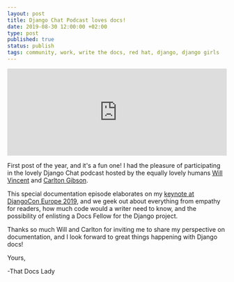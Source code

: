 ```yaml
---
layout: post
title: Django Chat Podcast loves docs!
date: 2019-08-30 12:00:00 +02:00
type: post
published: true
status: publish
tags: community, work, write the docs, red hat, django, django girls
---
```


<iframe height="200px" width="100%" frameborder="no" scrolling="no" seamless src="https://player.simplecast.com/5747f279-ca64-4629-9520-a59be479bccf?dark=false"></iframe>

First post of the year, and it's a fun one! I had the pleasure of participating in the lovely Django Chat podcast hosted by the equally lovely humans [Will Vincent](https://twitter.com/wsv3000) and [Carlton Gibson](https://twitter.com/carltongibson).

This special documentation episode elaborates on my [keynote at DjangoCon Europe 2019](https://2019.djangocon.eu/talks/docs-or-it-didnt-happen-with-qa/), and we geek out about everything from empathy for readers, how much code would a writer need to know, and the possibility of enlisting a Docs Fellow for the Django project.

Thanks so much Will and Carlton for inviting me to share my perspective on documentation, and I look forward to great things happening with Django docs!

Yours, 

-That Docs Lady

